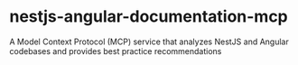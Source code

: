 # nestjs-angular-documentation-mcp
A Model Context Protocol (MCP) service that analyzes NestJS and Angular codebases and provides best practice recommendations

